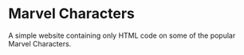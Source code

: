 # Marvel Characters

A simple website containing only HTML code on some of the popular Marvel Characters.
